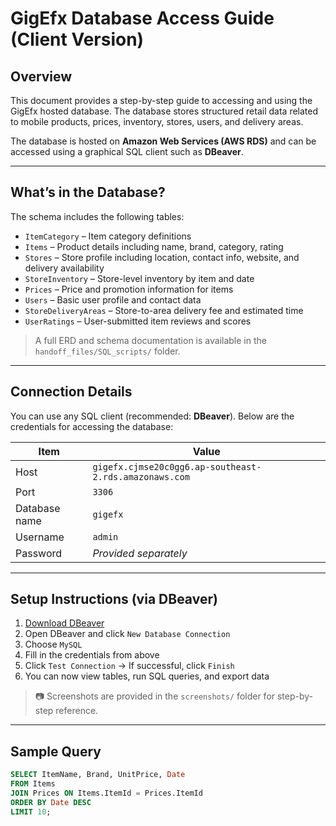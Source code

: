 # GigEfx Database Access Guide (Client Version)

## Overview

This document provides a step-by-step guide to accessing and using the GigEfx hosted database. The database stores structured retail data related to mobile products, prices, inventory, stores, users, and delivery areas.

The database is hosted on **Amazon Web Services (AWS RDS)** and can be accessed using a graphical SQL client such as **DBeaver**.

---

## What’s in the Database?

The schema includes the following tables:

- `ItemCategory` – Item category definitions
- `Items` – Product details including name, brand, category, rating
- `Stores` – Store profile including location, contact info, website, and delivery availability
- `StoreInventory` – Store-level inventory by item and date
- `Prices` – Price and promotion information for items
- `Users` – Basic user profile and contact data
- `StoreDeliveryAreas` – Store-to-area delivery fee and estimated time
- `UserRatings` – User-submitted item reviews and scores

> A full ERD and schema documentation is available in the `handoff_files/SQL_scripts/` folder.

---

## Connection Details

You can use any SQL client (recommended: **DBeaver**). Below are the credentials for accessing the database:

| Item              | Value                                                 |
|-------------------|-------------------------------------------------------|
| Host              | `gigefx.cjmse20c0gg6.ap-southeast-2.rds.amazonaws.com` |
| Port              | `3306`                                                |
| Database name     | `gigefx`                                              |
| Username          | `admin`                                               |
| Password          | _Provided separately_                                 |

---

## Setup Instructions (via DBeaver)

1. [Download DBeaver](https://dbeaver.io/download/)
2. Open DBeaver and click `New Database Connection`
3. Choose `MySQL`
4. Fill in the credentials from above
5. Click `Test Connection` → If successful, click `Finish`
6. You can now view tables, run SQL queries, and export data

> 📷 Screenshots are provided in the `screenshots/` folder for step-by-step reference.

---

## Sample Query

```sql
SELECT ItemName, Brand, UnitPrice, Date
FROM Items
JOIN Prices ON Items.ItemId = Prices.ItemId
ORDER BY Date DESC
LIMIT 10;
